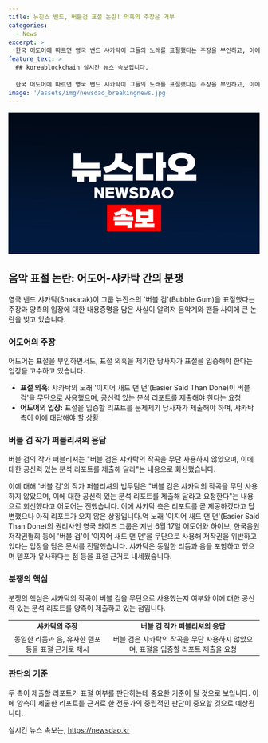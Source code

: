 ```yaml
---
title: 뉴진스 밴드, 버블검 표절 논란! 의혹의 주장은 거부
categories:
  - News
excerpt: >
  한국 어도어에 따르면 영국 밴드 샤카탁이 그들의 노래를 표절했다는 주장을 부인하고, 이에 대한 입증을 요구하고 있습니다. 샤카탁의 노래 버블 검의 작곡을 무단으로 사용하지 않았다고 주장하며 공신력 있는 분석 리포트를 제출해달라고 요청하고 있습니다. 반면 영국 와이즈 그룹은 버블 검이 그들의 노래를 무단으로 사용해 저작권을 위반했다는 입장을 전달했으며, 이에 대한 입증을 요구하고 있습니다. 이에 대해 샤카탁 측은 리포트를 곧 제공하겠다고 답변했으나 현재는 아직 제출되지 않았습니다. (사진=어도어 제공)
feature_text: >
  ## koreablockchain 실시간 뉴스 속보입니다.

  한국 어도어에 따르면 영국 밴드 샤카탁이 그들의 노래를 표절했다는 주장을 부인하고, 이에 대한 입증을 요구하고 있습니다. 샤카탁의 노래 버블 검의 작곡을 무단으로 사용하지 않았다고 주장하며 공신력 있는 분석 리포트를 제출해달라고 요청하고 있습니다. 반면 영국 와이즈 그룹은 버블 검이 그들의 노래를 무단으로 사용해 저작권을 위반했다는 입장을 전달했으며, 이에 대한 입증을 요구하고 있습니다. 이에 대해 샤카탁 측은 리포트를 곧 제공하겠다고 답변했으나 현재는 아직 제출되지 않았습니다. (사진=어도어 제공)
image: '/assets/img/newsdao_breakingnews.jpg'
---
```


<p><img src="/assets/img/newsdao_breakingnews.jpg" alt="koreablockchain 속보" /></p>

<h2 data-ke-size="size26">음악 표절 논란: 어도어-샤카탁 간의 분쟁</h2>

<p data-ke-size="size16">영국 밴드 샤카탁(Shakatak)이 그룹 뉴진스의 '버블 검'(Bubble Gum)을 표절했다는 주장과 양측의 입장에 대한 내용증명을 담은 사실이 알려져 음악계와 팬들 사이에 큰 논란을 빚고 있습니다.</p>

<h3>어도어의 주장</h3>

<p data-ke-size="size16">어도어는 표절을 부인하면서도, 표절 의혹을 제기한 당사자가 표절을 입증해야 한다는 입장을 고수하고 있습니다.</p>

<ul>
  <li><b>표절 의혹:</b> 샤카탁의 노래 '이지어 새드 댄 던'(Easier Said Than Done)이 버블 검'을 무단으로 사용했으며, 공신력 있는 분석 리포트를 제출해야 한다는 요청</li>
  <li><b>어도어의 입장:</b> 표절을 입증할 리포트를 문제제기 당사자가 제출해야 하며, 샤카탁 측이 이에 대답해야 할 상황</li>
</ul>

<h3>버블 검 작가 퍼블리셔의 응답</h3>

<p data-ke-size="size16">버블 검의 작가 퍼블리셔는 "버블 검은 샤카탁의 작곡을 무단 사용하지 않았으며, 이에 대한 공신력 있는 분석 리포트를 제출해 달라"는 내용으로 회신했습니다.</p>

<p>이에 대해 '버블 검'의 작가 퍼블리셔의 법무팀은 "버블 검은 샤카탁의 작곡을 무단 사용하지 않았으며, 이에 대한 공신력 있는 분석 리포트를 제출해 달라고 요청한다"는 내용으로 회신했다고 어도어는 전했습니다. 이에 샤카탁 측은 리포트를 곧 제공하겠다고 답변했으나 아직 리포트가 오지 않은 상황입니다.억 노래 '이지어 새드 댄 던'(Easier Said Than Done)의 권리사인 영국 와이즈 그룹은 지난 6월 17일 어도어와 하이브, 한국음원저작권협회 등에 '버블 검'이 '이지어 새드 댄 던'을 무단으로 사용해 저작권을 위반하고 있다는 입장을 담은 문서를 전달했습니다. 샤카탁은 동일한 리듬과 음을 포함하고 있으며 템포가 유사하다는 점 등을 표절 근거로 내세웠습니다.</p></p>

<h3>분쟁의 핵심</h3>

<p data-ke-size="size16">분쟁의 핵심은 샤카탁의 작곡이 버블 검을 무단으로 사용했는지 여부와 이에 대한 공신력 있는 분석 리포트를 양측이 제출하고 있는 점입니다.</p>

<table>
  <tr>
    <td style="text-align: center; height: 17px;"><b>샤카탁의 주장</b></td>
    <td style="text-align: center; height: 17px;"><b>버블 검 작가 퍼블리셔의 응답</b></td>
  </tr>
  <tr>
    <td style="text-align: center; height: 17px;">동일한 리듬과 음, 유사한 템포 등을 표절 근거로 제시</td>
    <td style="text-align: center; height: 17px;">버블 검은 샤카탁의 작곡을 무단 사용하지 않았으며, 표절을 입증할 리포트 제출을 요청</td>
  </tr>
</table>

<h3>판단의 기준</h3>

<p data-ke-size="size16">두 측이 제출할 리포트가 표절 여부를 판단하는데 중요한 기준이 될 것으로 보입니다. 이에 양측이 제출한 리포트를 근거로 한 전문가의 중립적인 판단이 중요할 것으로 예상됩니다.</p>
실시간 뉴스 속보는, <a href="https://newsdao.kr" rel="dofollow">https://newsdao.kr</a>


